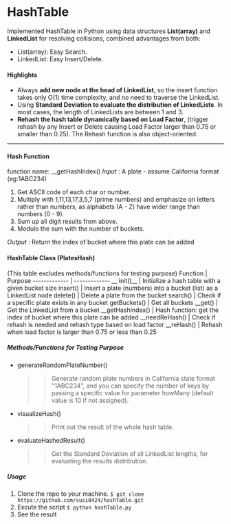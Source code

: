 # HashTable #

Implemented HashTable in Python using data structures __List(array)__ and __LinkedList__ for resolving collisions, combined advantages from both:
- List(array): Easy Search.
- LinkedList: Easy Insert/Delete.


#### Highlights ####
  - Always __add new node at the head of LinkedList__, so the insert function takes only O(1) time complexity, and no need to traverse the LinkedList.
  - Using __Standard Deviation to evaluate the distribution of LinkedLists__. In most cases, the length of LinkedLists are between 1 and 3. 
  - __Rehash the hash table dynamically based on Load Factor__, (trigger rehash by any Insert or Delete causing Load Factor larger than 0.75 or smaller than 0.25). The Rehash function is also object-oriented.
----
#### Hash Function ####
function name: __getHashIndex()
*Input* :  A plate - assume California format (eg:1ABC234)
1. Get ASCII code of each char or number.
2. Multiply with 1,11,13,17,3,5,7 (prime numbers) and emphasize on letters rather than numbers, as alphabets (A - Z) have wider range than numbers (0 - 9).
3. Sum up all digit results from above.
4. Modulo the sum with the number of buckets.

*Output* : Return the index of bucket where this plate can be added

#### HashTable Class (PlatesHash) ####
(This table excludes methods/functions for testing purpose)
Function  | Purpose
------------- | -------------
__ init()__  | Initialize a hash table with a given bucket size
insert()  | Insert a plate (numbers) into a bucket (list) as a LinkedList node
delete()  | Delete a plate from the bucket
search()  | Check if a specific plate exists in any bucket
getBuckets()  | Get all buckets
__get()  | Get the LinkedList from a bucket
__getHashIndex()  | Hash function: get the index of bucket where this plate can be added
__needReHash()  | Check if rehash is needed and rehash type based on load factor
__reHash()  | Rehash when load factor is larger than 0.75 or less than 0.25


##### Methods/Functions for Testing Purpose #####
- generateRandomPlateNumber()
    >> Generate random plate numbers in California state format "1ABC234", and you can specify the number of keys by passing a specific value for parameter howMany (default value is 10 if not assigned).
- visualizeHash()
    >> Print out the result of the whole hash table.
- evaluateHashedResult()
    >> Get the Standard Deviation of all LinkedList lengths, for evaluating the results distribution.

##### Usage #####
1. Clone the repo to your machine.
`$ git clone https://github.com/susi0424/hashTable.git`
2. Excute the script
`$ python hashTable.py`
3. See the result

